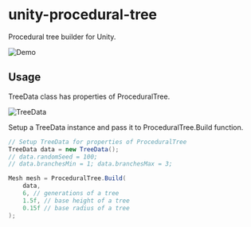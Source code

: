 unity-procedural-tree
=====================

Procedural tree builder for Unity.

![Demo](https://raw.githubusercontent.com/mattatz/unity-procedural-tree/master/Captures/Demo.gif)

## Usage

TreeData class has properties of ProceduralTree.

![TreeData](https://raw.githubusercontent.com/mattatz/unity-procedural-tree/master/Captures/TreeData.png)

Setup a TreeData instance and pass it to ProceduralTree.Build function.

```cs
// Setup TreeData for properties of ProceduralTree
TreeData data = new TreeData();
// data.randomSeed = 100;
// data.branchesMin = 1; data.branchesMax = 3;

Mesh mesh = ProceduralTree.Build(
    data,
    6, // generations of a tree
    1.5f, // base height of a tree
    0.15f // base radius of a tree
);
```

